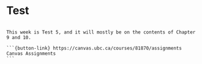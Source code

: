# Test

````{card}

This week is Test 5, and it will mostly be on the contents of Chapter 9 and 10.

```{button-link} https://canvas.ubc.ca/courses/81870/assignments
Canvas Assignments
```
````